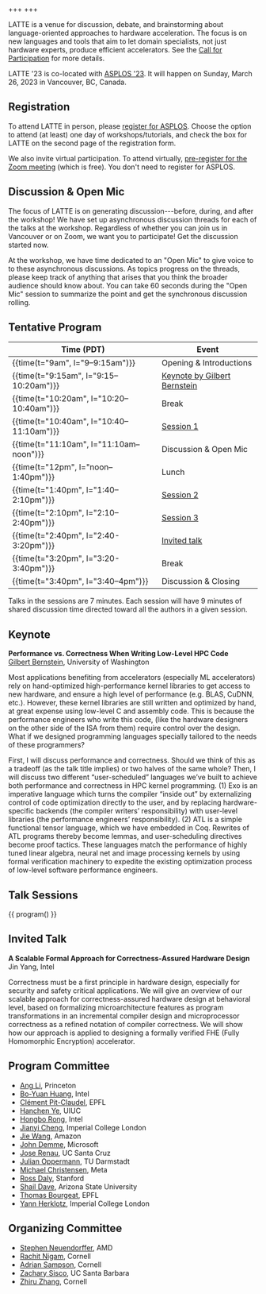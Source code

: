 +++
+++

LATTE is a venue for discussion, debate, and brainstorming about language-oriented approaches to hardware acceleration.
The focus is on new languages and tools that aim to let domain specialists, not just hardware experts, produce efficient accelerators.
See the [Call for Participation][cfp] for more details.

LATTE '23 is co-located with [ASPLOS '23][asplos-23].
It will happen on Sunday, March 26, 2023 in Vancouver, BC, Canada.

[asplos-23]: https://asplos-conference.org/
[cfp]: @/cfp.md

## Registration

To attend LATTE in person, please [register for ASPLOS][asplos-reg].
Choose the option to attend (at least) one day of workshops/tutorials, and check the box for LATTE on the second page of the registration form.

We also invite virtual participation.
To attend virtually, [pre-register for the Zoom meeting][zoom] (which is free).
You don't need to register for ASPLOS.

[asplos-reg]: https://asplos-conference.org/attend/
[zoom]: https://cornell.zoom.us/meeting/register/tJIufuquqzIiGNyivdgczgz21TbRiBGjqTEW

## Discussion & Open Mic

The focus of LATTE is on generating discussion---before, during, and after the workshop!
We have set up asynchronous discussion threads for each of the talks at the workshop.
Regardless of whether you can join us in Vancouver or on Zoom, we want you to participate!
Get the discussion started now.

At the workshop, we have time dedicated to an "Open Mic" to give voice to to these asynchronous discussions.
As topics progress on the threads, please keep track of anything that arises that you think the broader audience should know about.
You can take 60 seconds during the "Open Mic" session to summarize the point and get the synchronous discussion rolling.

## Tentative Program

| Time (PDT) | Event |
|-------------|-------|
| {{time(t="9am", l="9–9:15am")}} | Opening & Introductions |
| {{time(t="9:15am", l="9:15–10:20am")}} | [Keynote by Gilbert Bernstein](#keynote) |
| {{time(t="10:20am", l="10:20–10:40am")}} | Break |
| {{time(t="10:40am", l="10:40–11:10am")}} | [Session 1](#session-1) |
| {{time(t="11:10am", l="11:10am–noon")}} | Discussion & Open Mic |
| {{time(t="12pm", l="noon–1:40pm")}} | Lunch |
| {{time(t="1:40pm", l="1:40–2:10pm")}} | [Session 2](#session-2) |
| {{time(t="2:10pm", l="2:10–2:40pm")}} | [Session 3](#session-3) |
| {{time(t="2:40pm", l="2:40-3:20pm")}} | [Invited talk](#invited-talk) |
| {{time(t="3:20pm", l="3:20-3:40pm")}} | Break |
| {{time(t="3:40pm", l="3:40–4pm")}} | Discussion & Closing |

Talks in the sessions are 7 minutes.
Each session will have 9 minutes of shared discussion time directed toward all the authors in a given session.

## Keynote

**Performance vs. Correctness When Writing Low-Level HPC Code**  
[Gilbert Bernstein](http://www.gilbertbernstein.com), University of Washington

Most applications benefiting from accelerators (especially ML accelerators) rely on hand-optimized high-performance kernel libraries to get access to new hardware, and ensure a high level of performance (e.g. BLAS, CuDNN, etc.). However, these kernel libraries are still written and optimized by hand, at great expense using low-level C and assembly code. This is because the performance engineers who write this code, (like the hardware designers on the other side of the ISA from them) require control over the design. What if we designed programming languages specially tailored to the needs of these programmers?

First, I will discuss performance and correctness.  Should we think of this as a tradeoff (as the talk title implies) or two halves of the same whole?  Then, I will discuss two different “user-scheduled” languages we’ve built to achieve both performance and correctness in HPC kernel programming. (1) Exo is an imperative language which turns the compiler “inside out” by externalizing control of code optimization directly to the user, and by replacing hardware-specific backends (the compiler writers’ responsibility) with user-level libraries (the performance engineers’ responsibility). (2) ATL is a simple functional tensor language, which we have embedded in Coq. Rewrites of ATL programs thereby become lemmas, and user-scheduling directives become proof tactics. These languages match the performance of highly tuned linear algebra, neural net and image processing kernels by using formal verification machinery to expedite the existing optimization process of low-level software performance engineers.

## Talk Sessions

{{ program() }}

## Invited Talk

**A Scalable Formal Approach for Correctness-Assured Hardware Design**  
Jin Yang, Intel

Correctness must be a first principle in hardware design, especially for security and safety critical applications. We will give an overview of our scalable approach for correctness-assured hardware design at behavioral level, based on formalizing microarchitecture features as program transformations in an incremental compiler design and microprocessor correctness as a refined notation of compiler correctness. We will show how our approach is applied to designing a formally verified FHE (Fully Homomorphic Encryption) accelerator.

<div class="committee">

<div class="pc">
<h2>Program Committee</h2>

- [Ang Li](https://ece.princeton.edu/people/ang-li), Princeton
- [Bo-Yuan Huang](https://bo-yuan-huang.github.io), Intel
- [Clément Pit-Claudel](https://pit-claudel.fr/clement/), EPFL
- [Hanchen Ye](https://hanchenye.com), UIUC
- [Hongbo Rong](https://sites.google.com/view/hongborong), Intel
- [Jianyi Cheng](https://jianyicheng.github.io), Imperial College London
- [Jie Wang](https://vast.cs.ucla.edu/people/student/jie-wang), Amazon
- [John Demme](http://www.cs.columbia.edu/~jdd/), Microsoft
- [Jose Renau](https://users.soe.ucsc.edu/~renau/), UC Santa Cruz
- [Julian Oppermann](https://www.esa.informatik.tu-darmstadt.de/team/jo), TU Darmstadt
- [Michael Christensen](https://mdko.github.io), Meta
- [Ross Daly](https://web.stanford.edu/~rdaly525/), Stanford
- [Shail Dave](https://sites.google.com/view/shail/), Arizona State University
- [Thomas Bourgeat](https://people.csail.mit.edu/bthom/), EPFL
- [Yann Herklotz](https://yannherklotz.com/), Imperial College London

</div>

<div class="organization">
<h2> Organizing Committee </h2>

- [Stephen Neuendorffer](https://sites.google.com/site/sneuendorffer/), AMD
- [Rachit Nigam](https://rachitnigam.com), Cornell
- [Adrian Sampson](https://adriansampson.net), Cornell
- [Zachary Sisco](https://zsisco.github.io), UC Santa Barbara
- [Zhiru Zhang](https://www.csl.cornell.edu/~zhiruz/), Cornell

</div>
</div>
